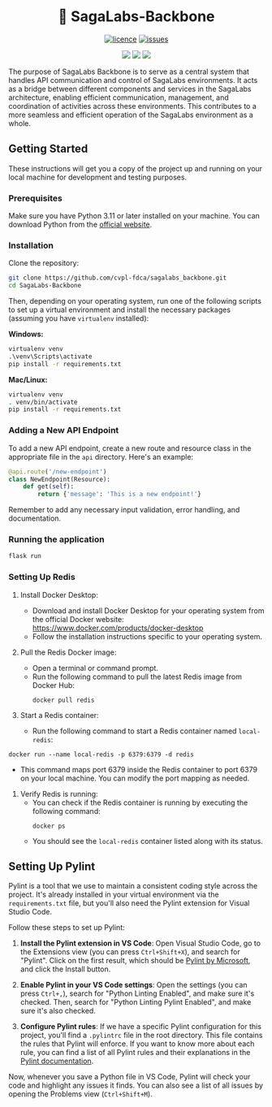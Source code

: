 <div align="center">

<h1>🔌 SagaLabs-Backbone</h1>

<a href="/LICENSE"><img src="https://img.shields.io/badge/License-GPLv3-blue.svg?longCache=true&style=flat-square" alt="licence"></a>
<a href="https://github.com/cvpl-fdca/Sagalabs-Backbone/issues"><img src="https://img.shields.io/github/issues/cvpl-fdca/SagaLabs-Backbone" alt="issues"></a>
<br>

<img src="https://img.shields.io/badge/-Swagger-%23Clojure?style=for-the-badge&logo=swagger&logoColor=white"/>
<img src="https://img.shields.io/badge/python-3670A0?style=for-the-badge&logo=python&logoColor=ffdd54"/>
<a href="https://www.linkedin.com/company/foreningen-for-danske-cyber-alumner"><img src="https://img.shields.io/badge/linkedin-%230077B5.svg?style=for-the-badge&logo=linkedin&logoColor=white" /></a>

</div>

The purpose of SagaLabs Backbone is to serve as a central system that handles API communication and control of SagaLabs environments. It acts as a bridge between different components and services in the SagaLabs architecture, enabling efficient communication, management, and coordination of activities across these environments. This contributes to a more seamless and efficient operation of the SagaLabs environment as a whole.

## Getting Started

These instructions will get you a copy of the project up and running on your local machine for development and testing purposes.

### Prerequisites

Make sure you have Python 3.11 or later installed on your machine. You can download Python from the [official website](https://www.python.org/downloads/).

### Installation

Clone the repository:
```bash
git clone https://github.com/cvpl-fdca/sagalabs_backbone.git
cd SagaLabs-Backbone
```

Then, depending on your operating system, run one of the following scripts to set up a virtual environment and install the necessary packages (assuming you have `virtualenv` installed):

**Windows:**
```cmd
virtualenv venv
.\venv\Scripts\activate
pip install -r requirements.txt
```

**Mac/Linux:**
```bash
virtualenv venv
. venv/bin/activate
pip install -r requirements.txt
```

### Adding a New API Endpoint

To add a new API endpoint, create a new route and resource class in the appropriate file in the `api` directory. Here's an example:

```python
@api.route('/new-endpoint')
class NewEndpoint(Resource):
    def get(self):
        return {'message': 'This is a new endpoint!'}
```
Remember to add any necessary input validation, error handling, and documentation.


### Running the application

```bash
flask run
```

### Setting Up Redis

1. Install Docker Desktop:
   - Download and install Docker Desktop for your operating system from the official Docker website: <https://www.docker.com/products/docker-desktop>
   - Follow the installation instructions specific to your operating system.

2. Pull the Redis Docker image:
   - Open a terminal or command prompt.
   - Run the following command to pull the latest Redis image from Docker Hub:
     ```
     docker pull redis
     ```

3. Start a Redis container:
   - Run the following command to start a Redis container named `local-redis`:

 ```
 docker run --name local-redis -p 6379:6379 -d redis
 ```


- This command maps port 6379 inside the Redis container to port 6379 on your local machine. You can modify the port mapping as needed.

1. Verify Redis is running:
   - You can check if the Redis container is running by executing the following command:
     ```
     docker ps
     ```
   - You should see the `local-redis` container listed along with its status.

## Setting Up Pylint

Pylint is a tool that we use to maintain a consistent coding style across the project. It's already installed in your virtual environment via the `requirements.txt` file, but you'll also need the Pylint extension for Visual Studio Code.

Follow these steps to set up Pylint:

1. **Install the Pylint extension in VS Code**: Open Visual Studio Code, go to the Extensions view (you can press `Ctrl+Shift+X`), and search for "Pylint". Click on the first result, which should be [Pylint by Microsoft](https://marketplace.visualstudio.com/items?itemName=ms-python.pylint), and click the Install button.

2. **Enable Pylint in your VS Code settings**: Open the settings (you can press `Ctrl+,`), search for "Python Linting Enabled", and make sure it's checked. Then, search for "Python Linting Pylint Enabled", and make sure it's also checked.

3. **Configure Pylint rules**: If we have a specific Pylint configuration for this project, you'll find a `.pylintrc` file in the root directory. This file contains the rules that Pylint will enforce. If you want to know more about each rule, you can find a list of all Pylint rules and their explanations in the [Pylint documentation](http://pylint.pycqa.org/en/latest/technical_reference/features.html).

Now, whenever you save a Python file in VS Code, Pylint will check your code and highlight any issues it finds. You can also see a list of all issues by opening the Problems view (`Ctrl+Shift+M`).

